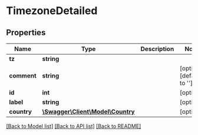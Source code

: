 # TimezoneDetailed

## Properties
Name | Type | Description | Notes
------------ | ------------- | ------------- | -------------
**tz** | **string** |  | 
**comment** | **string** |  | [optional] [default to '']
**id** | **int** |  | [optional] 
**label** | **string** |  | [optional] 
**country** | [**\Swagger\Client\Model\Country**](Country.md) |  | [optional] 

[[Back to Model list]](../README.md#documentation-for-models) [[Back to API list]](../README.md#documentation-for-api-endpoints) [[Back to README]](../README.md)


